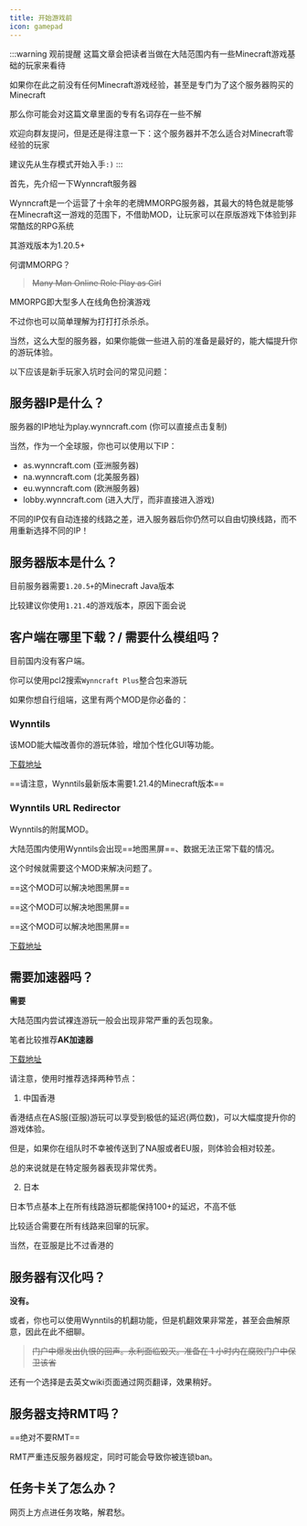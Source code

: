 ```yaml
---
title: 开始游戏前
icon: gamepad
---
```




:::warning 观前提醒
这篇文章会把读者当做在大陆范围内有一些Minecraft游戏基础的玩家来看待

如果你在此之前没有任何Minecraft游戏经验，甚至是专门为了这个服务器购买的Minecraft

那么你可能会对这篇文章里面的专有名词存在一些不解

欢迎向群友提问，但是还是得注意一下：这个服务器并不怎么适合对Minecraft零经验的玩家

建议先从生存模式开始入手`:)`
:::

首先，先介绍一下Wynncraft服务器

Wynncraft是一个运营了十余年的老牌MMORPG服务器，其最大的特色就是能够在Minecraft这一游戏的范围下，不借助MOD，让玩家可以在原版游戏下体验到非常酷炫的RPG系统

其游戏版本为1.20.5+

何谓MMORPG？
>~~Many Man Online Role Play as Girl~~

MMORPG即大型多人在线角色扮演游戏

不过你也可以简单理解为打打打杀杀杀。

当然，这么大型的服务器，如果你能做一些进入前的准备是最好的，能大幅提升你的游玩体验。

以下应该是新手玩家入坑时会问的常见问题：

## 服务器IP是什么？

服务器的IP地址为<copy>play.wynncraft.com</copy> (你可以直接点击复制)

当然，作为一个全球服，你也可以使用以下IP：

+ <copy>as.wynncraft.com</copy> (亚洲服务器)
+ <copy>na.wynncraft.com</copy> (北美服务器)
+ <copy>eu.wynncraft.com</copy> (欧洲服务器)
+ <copy>lobby.wynncraft.com</copy> (进入大厅，而非直接进入游戏)

不同的IP仅有自动连接的线路之差，进入服务器后你仍然可以自由切换线路，而不用重新选择不同的IP！

## 服务器版本是什么？

目前服务器需要`1.20.5+`的Minecraft Java版本

比较建议你使用`1.21.4`的游戏版本，原因下面会说

## 客户端在哪里下载？/ 需要什么模组吗？

目前国内没有客户端。

你可以使用pcl2搜索`Wynncraft Plus`整合包来游玩

如果你想自行组端，这里有两个MOD是你必备的：

### Wynntils

该MOD能大幅改善你的游玩体验，增加个性化GUI等功能。

[下载地址](https://modrinth.com/mod/wynntils/)

==请注意，Wynntils最新版本需要1.21.4的Minecraft版本==

### Wynntils URL Redirector

Wynntils的附属MOD。

大陆范围内使用Wynntils会出现==地图黑屏==、数据无法正常下载的情况。

这个时候就需要这个MOD来解决问题了。

==这个MOD可以解决地图黑屏==

==这个MOD可以解决地图黑屏==

==这个MOD可以解决地图黑屏==

[下载地址](https://modrinth.com/mod/wynntils-url-redirector)



## 需要加速器吗？

**需要**

大陆范围内尝试裸连游玩一般会出现非常严重的丢包现象。

笔者比较推荐**AK加速器**

[下载地址](https://www.akspeedy.com/)

请注意，使用时推荐选择两种节点：

1. 中国香港

香港结点在AS服(亚服)游玩可以享受到极低的延迟(两位数)，可以大幅度提升你的游戏体验。

但是，如果你在组队时不幸被传送到了NA服或者EU服，则体验会相对较差。

总的来说就是在特定服务器表现非常优秀。

2. 日本

日本节点基本上在所有线路游玩都能保持100+的延迟，不高不低

比较适合需要在所有线路来回窜的玩家。

当然，在亚服是比不过香港的

## 服务器有汉化吗？

**没有。**

或者，你也可以使用Wynntils的机翻功能，但是机翻效果非常差，甚至会曲解原意，因此在此不细聊。

>~~门户中爆发出仇恨的回声。永利面临毁灭。准备在 1 小时内在腐败门户中保卫该省~~

还有一个选择是去英文wiki页面通过网页翻译，效果稍好。

## 服务器支持RMT吗？

==绝对不要RMT==

RMT严重违反服务器规定，同时可能会导致你被连锁ban。

## 任务卡关了怎么办？

网页上方点进任务攻略，解君愁。

